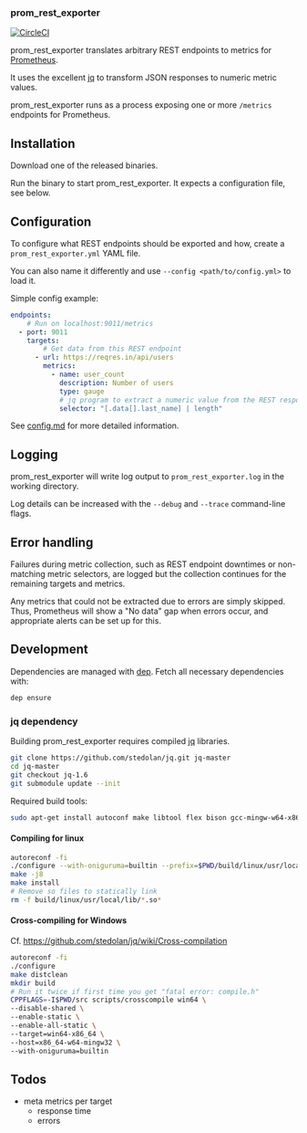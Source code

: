 ### prom_rest_exporter

[![CircleCI](https://circleci.com/bb/mentalvary/prom_rest_exporter.svg?style=svg)](https://circleci.com/bb/mentalvary/prom_rest_exporter)

prom_rest_exporter translates arbitrary REST endpoints to metrics for [Prometheus](https://prometheus.io/).

It uses the excellent [jq](https://github.com/stedolan/jq) to transform JSON responses to numeric metric values.

prom_rest_exporter runs as a process exposing one or more `/metrics` endpoints for Prometheus.

## Installation

Download one of the released binaries.

Run the binary to start prom_rest_exporter.
It expects a configuration file, see below.

## Configuration

To configure what REST endpoints should be exported and how,
create a `prom_rest_exporter.yml` YAML file.

You can also name it differently and use `--config <path/to/config.yml>` to load it.

Simple config example:
```yaml
endpoints:
    # Run on localhost:9011/metrics
  - port: 9011
    targets:
        # Get data from this REST endpoint
      - url: https://reqres.in/api/users
        metrics:
          - name: user_count
            description: Number of users
            type: gauge
            # jq program to extract a numeric value from the REST response
            selector: "[.data[].last_name] | length"
```

See [config.md](config.md) for more detailed information.

## Logging

prom_rest_exporter will write log output to `prom_rest_exporter.log` in the working directory.

Log details can be increased with the `--debug` and `--trace` command-line flags.

## Error handling

Failures during metric collection, such as REST endpoint downtimes or non-matching metric selectors, are logged but the collection continues for the remaining targets and metrics.

Any metrics that could not be extracted due to errors are simply skipped. Thus, Prometheus will show a "No data" gap when errors occur, and appropriate alerts can be set up for this.


## Development

Dependencies are managed with [dep](https://github.com/golang/dep).
Fetch all necessary dependencies with:
```bash
dep ensure
```

### jq dependency

Building prom_rest_exporter requires compiled
[jq](https://github.com/stedolan/jq) libraries.

```bash
git clone https://github.com/stedolan/jq.git jq-master
cd jq-master
git checkout jq-1.6
git submodule update --init
```

Required build tools:

```bash
sudo apt-get install autoconf make libtool flex bison gcc-mingw-w64-x86-64
```

#### Compiling for linux

```bash
autoreconf -fi
./configure --with-oniguruma=builtin --prefix=$PWD/build/linux/usr/local
make -j8
make install
# Remove so files to statically link
rm -f build/linux/usr/local/lib/*.so*
```

#### Cross-compiling for Windows

Cf. https://github.com/stedolan/jq/wiki/Cross-compilation

```bash
autoreconf -fi
./configure
make distclean
mkdir build
# Run it twice if first time you get "fatal error: compile.h"
CPPFLAGS=-I$PWD/src scripts/crosscompile win64 \
--disable-shared \
--enable-static \
--enable-all-static \
--target=win64-x86_64 \
--host=x86_64-w64-mingw32 \
--with-oniguruma=builtin
```

## Todos

- meta metrics per target
  - response time
  - errors